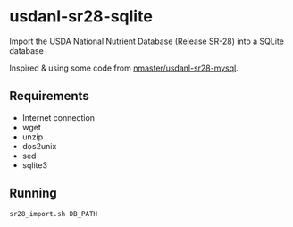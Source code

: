 # usdanl-sr28-sqlite
Import the USDA National Nutrient Database (Release SR-28) into a SQLite database

Inspired & using some code from [nmaster/usdanl-sr28-mysql](https://github.com/nmaster/usdanl-sr28-mysql).

## Requirements
* Internet connection
* wget
* unzip
* dos2unix
* sed
* sqlite3

## Running
`sr28_import.sh DB_PATH`
